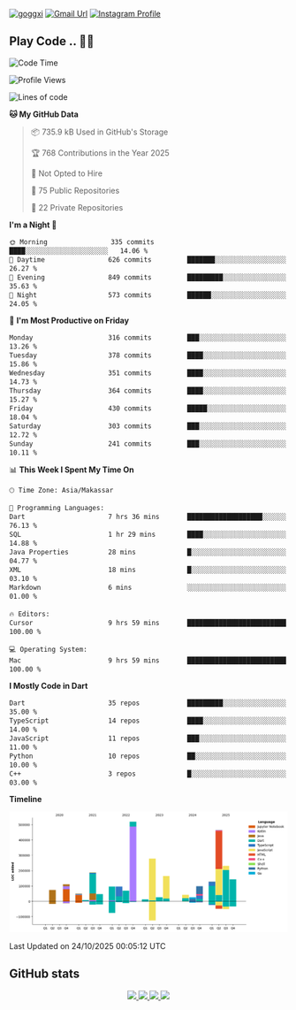 [![goggxi](https://img.shields.io/badge/Portofolio-Goggxi-orange)](https://goggxi.github.io)
[![Gmail Url](https://img.shields.io/twitter/url?label=Goggxi@gmail.com&logo=gmail&style=social&url=http%3A%2F%2Fmailto%3Acontact.Goggxi@gmail.com)](mailto:Goggxi@gmail.com) [![Instagram Profile](https://img.shields.io/twitter/url?label=moh_rifkan&logo=instagram&style=social&url=https://www.instagram.com/moh_rifkan/)](https://www.instagram.com/moh_rifkan/)

## Play Code .. 💬🚀

<!-- [![Moh Rifkan GitHub stats](https://github-readme-stats.vercel.app/api?username=goggxi&count_private=true&show_icons=true&theme=dracula&custom_title=Goggxi%20Statistic%20🚀)](https://github.com/goggxi/goggxi)

[![Top Langs](https://github-readme-stats.vercel.app/api/top-langs/?username=goggxi&langs_count=8&layout=compact&show_icons=true&theme=dracula)](https://github.com/goggxi/goggxi) -->

<!--START_SECTION:waka-->
![Code Time](http://img.shields.io/badge/Code%20Time-4%2C766%20hrs%2016%20mins-blue)

![Profile Views](http://img.shields.io/badge/Profile%20Views-7-blue)

![Lines of code](https://img.shields.io/badge/From%20Hello%20World%20I%27ve%20Written-2.9%20million%20lines%20of%20code-blue)

**🐱 My GitHub Data** 

> 📦 735.9 kB Used in GitHub's Storage 
 > 
> 🏆 768 Contributions in the Year 2025
 > 
> 🚫 Not Opted to Hire
 > 
> 📜 75 Public Repositories 
 > 
> 🔑 22 Private Repositories 
 > 
**I'm a Night 🦉** 

```text
🌞 Morning                335 commits         ████░░░░░░░░░░░░░░░░░░░░░   14.06 % 
🌆 Daytime                626 commits         ███████░░░░░░░░░░░░░░░░░░   26.27 % 
🌃 Evening                849 commits         █████████░░░░░░░░░░░░░░░░   35.63 % 
🌙 Night                  573 commits         ██████░░░░░░░░░░░░░░░░░░░   24.05 % 
```
📅 **I'm Most Productive on Friday** 

```text
Monday                   316 commits         ███░░░░░░░░░░░░░░░░░░░░░░   13.26 % 
Tuesday                  378 commits         ████░░░░░░░░░░░░░░░░░░░░░   15.86 % 
Wednesday                351 commits         ████░░░░░░░░░░░░░░░░░░░░░   14.73 % 
Thursday                 364 commits         ████░░░░░░░░░░░░░░░░░░░░░   15.27 % 
Friday                   430 commits         █████░░░░░░░░░░░░░░░░░░░░   18.04 % 
Saturday                 303 commits         ███░░░░░░░░░░░░░░░░░░░░░░   12.72 % 
Sunday                   241 commits         ███░░░░░░░░░░░░░░░░░░░░░░   10.11 % 
```


📊 **This Week I Spent My Time On** 

```text
🕑︎ Time Zone: Asia/Makassar

💬 Programming Languages: 
Dart                     7 hrs 36 mins       ███████████████████░░░░░░   76.13 % 
SQL                      1 hr 29 mins        ████░░░░░░░░░░░░░░░░░░░░░   14.88 % 
Java Properties          28 mins             █░░░░░░░░░░░░░░░░░░░░░░░░   04.77 % 
XML                      18 mins             █░░░░░░░░░░░░░░░░░░░░░░░░   03.10 % 
Markdown                 6 mins              ░░░░░░░░░░░░░░░░░░░░░░░░░   01.00 % 

🔥 Editors: 
Cursor                   9 hrs 59 mins       █████████████████████████   100.00 % 

💻 Operating System: 
Mac                      9 hrs 59 mins       █████████████████████████   100.00 % 
```

**I Mostly Code in Dart** 

```text
Dart                     35 repos            █████████░░░░░░░░░░░░░░░░   35.00 % 
TypeScript               14 repos            ████░░░░░░░░░░░░░░░░░░░░░   14.00 % 
JavaScript               11 repos            ███░░░░░░░░░░░░░░░░░░░░░░   11.00 % 
Python                   10 repos            ██░░░░░░░░░░░░░░░░░░░░░░░   10.00 % 
C++                      3 repos             █░░░░░░░░░░░░░░░░░░░░░░░░   03.00 % 
```



**Timeline**

![Lines of Code chart](https://raw.githubusercontent.com/Goggxi/Goggxi/main/assets/bar_graph.png)


 Last Updated on 24/10/2025 00:05:12 UTC
<!--END_SECTION:waka-->

## GitHub stats

<p align="center">
  <a href="https://github.com/goggxi">
    <img src="http://github-profile-summary-cards.vercel.app/api/cards/profile-details?username=goggxi&theme=transparent" />
  </a>
  <a href="https://github.com/goggxi">
    <img src="https://github-readme-streak-stats.herokuapp.com/?user=goggxi&hide_border=true&card_width=338&theme=transparent" />
  </a>
  <a href="https://github.com/goggxi">
    <img src="http://github-profile-summary-cards.vercel.app/api/cards/stats?username=goggxi&theme=transparent" />
  </a>
  <a href="https://github.com/goggxi">
    <img src="https://github-readme-stats.vercel.app/api/top-langs/?username=goggxi&langs_count=10&exclude_repo=&hide=c,makefile,html,css,sass,nix,nunjucks,tsql,dockerfile,shell&card_width=699&hide_border=true&theme=transparent" />
  </a>
  <!-- <br/>
  <a href="https://github.com/goggxi">
    <img src="https://komarev.com/ghpvc/?username=goggxi&color=blue&style=flat" />
  </a> -->
</p>
